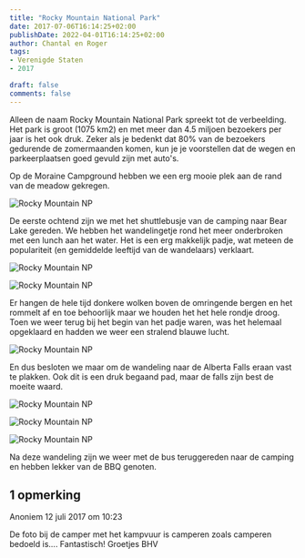```yaml
---
title: "Rocky Mountain National Park"
date: 2017-07-06T16:14:25+02:00
publishDate: 2022-04-01T16:14:25+02:00
author: Chantal en Roger
tags:
- Verenigde Staten
- 2017

draft: false
comments: false
---
```


Alleen de naam Rocky Mountain National Park spreekt tot de verbeelding. Het park is groot (1075 km2) en met meer dan 4.5 miljoen bezoekers per jaar is het ook druk. Zeker als je bedenkt dat 80% van de bezoekers gedurende de zomermaanden komen, kun je je voorstellen dat de wegen en parkeerplaatsen goed gevuld zijn met auto's.

Op de Moraine Campground hebben we een erg mooie plek aan de rand van de meadow gekregen.

![Rocky Mountain NP](./images/IMG_21504.jpg)

De eerste ochtend zijn we met het shuttlebusje van de camping naar Bear Lake gereden. We hebben het wandelingetje rond het meer onderbroken met een lunch aan het water. Het is een erg makkelijk padje, wat meteen de populariteit (en gemiddelde leeftijd van de wandelaars) verklaart.

![Rocky Mountain NP](./images/P10802294.jpg)

![Rocky Mountain NP](./images/P10802374.jpg)

Er hangen de hele tijd donkere wolken boven de omringende bergen en het rommelt af en toe behoorlijk maar we houden het het hele rondje droog. Toen we weer terug bij het begin van het padje waren, was het helemaal opgeklaard en hadden we weer een stralend blauwe lucht.

![Rocky Mountain NP](./images/P10802604.jpg)

En dus besloten we maar om de wandeling naar de Alberta Falls eraan vast te plakken. Ook dit is een druk begaand pad, maar de falls zijn best de moeite waard.

![Rocky Mountain NP](./images/P10802704.jpg)

![Rocky Mountain NP](./images/P10802764.jpg)

![Rocky Mountain NP](./images/IMG_21784.jpg)

Na deze wandeling zijn we weer met de bus teruggereden naar de camping en hebben lekker van de BBQ genoten.

## 1 opmerking

Anoniem 12 juli 2017 om 10:23

De foto bij de camper met het kampvuur is camperen zoals camperen bedoeld is....
Fantastisch! Groetjes BHV
